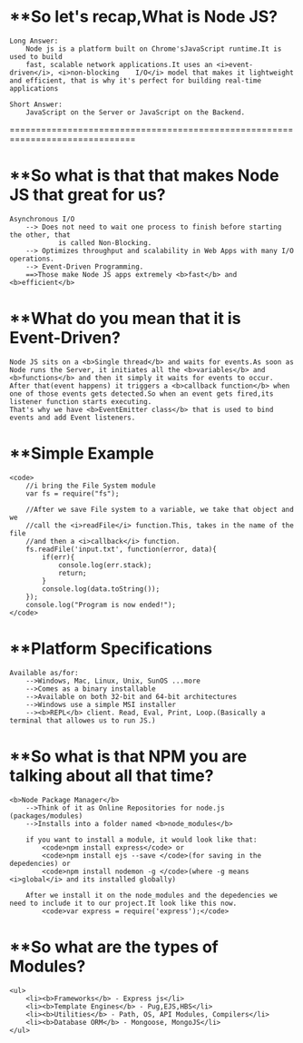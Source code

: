 **So let's recap,What is Node JS?
==============================================================================
	Long Answer: 
		Node js is a platform built on Chrome'sJavaScript runtime.It is used to build
		fast, scalable network applications.It uses an <i>event-driven</i>, <i>non-blocking    I/O</i> model that makes it lightweight and efficient, that is why it's perfect for building real-time applications

	Short Answer:
		JavaScript on the Server or JavaScript on the Backend.
==============================================================================

**So what is that that makes Node JS that great for us?
==============================================================================
	Asynchronous I/O
		--> Does not need to wait one process to finish before starting the other, that 
				is called Non-Blocking.
		--> Optimizes throughput and scalability in Web Apps with many I/O operations.
		--> Event-Driven Programming.
		==>Those make Node JS apps extremely <b>fast</b> and <b>efficient</b>

**What do you mean that it is <b>Event-Driven</b>?
==============================================================================
	Node JS sits on a <b>Single thread</b> and waits for events.As soon as Node runs the Server, it initiates all the <b>variables</b> and <b>functions</b> and then it simply it waits for events to occur.
	After that(event happens) it triggers a <b>callback function</b> when one of those events gets detected.So when an event gets fired,its listener function starts executing.
	That's why we have <b>EventEmitter class</b> that is used to bind events and add Event listeners.

**Simple Example
==============================================================================
	<code>
		//i bring the File System module
		var fs = require("fs");

		//After we save File system to a variable, we take that object and we
		//call the <i>readFile</i> function.This, takes in the name of the file 
		//and then a <i>callback</i> function.
		fs.readFile('input.txt', function(error, data){
			if(err){
				console.log(err.stack);
				return;
			}
			console.log(data.toString());
		});
		console.log("Program is now ended!");
	</code>

**Platform Specifications
==============================================================================
	Available as/for:
		-->Windows, Mac, Linux, Unix, SunOS ...more
		-->Comes as a binary installable
		-->Available on both 32-bit and 64-bit architectures
		-->Windows use a simple MSI installer
		--><b>REPL</b> client. Read, Eval, Print, Loop.(Basically a terminal that allowes us to run JS.)

**So what is that NPM  you are talking about all that time?
==============================================================================
	<b>Node Package Manager</b>
		-->Think of it as Online Repositories for node.js (packages/modules)
		-->Installs into a folder named <b>node_modules</b>

		if you want to install a module, it would look like that:
			<code>npm install express</code> or
			<code>npm install ejs --save </code>(for saving in the depedencies) or
			<code>npm install nodemon -g </code>(where -g means <i>global</i> and its installed globally)

		After we install it on the node_modules and the depedencies we need to include it to our project.It look like this now.
			<code>var express = require('express');</code>

**So what are the types of Modules?
==============================================================================
	<ul>
		<li><b>Frameworks</b> - Express js</li>
		<li><b>Template Engines</b> - Pug,EJS,HBS</li>
		<li><b>Utilities</b> - Path, OS, API Modules, Compilers</li>
		<li><b>Database ORM</b> - Mongoose, MongoJS</li>
	</ul>